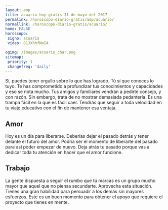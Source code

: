 ```yaml
---
layout: amp
title: acuario hoy gratis 31 de mayo del 2017 
permalink: /horoscopo-diario-gratis/amp/acuario/
normallink: /horoscopo-diario-gratis/acuario/
home: FALSE
horoscopo:
 signo: acuario
 video: 81JXhhfNaIA

ogimg: /images/acuario_char.png
sitemap:
 priority: 1
 changefreq: 'daily'
---
```



Sí, puedes tener orgullo sobre lo que has logrado. Tú sí que conoces lo tuyo. Te has comprometido a profundizar tus conocimientos y capacidades y eso se nota mucho. Tus amigos y familiares vendrán a pedirte consejo, y con razón. Sin embargo, trata de no mostrar demasiada pedantería. Es una trampa fácil en la que es fácil caer. Tendrás que seguir a toda velocidad en tu viaje educativo con el fin de mantener esa ventaja.

## Amor

Hoy es un día para liberarse. Deberías dejar el pasado detrás y tener delante el futuro del amor. Podría ser el momento de liberarte del pasado para así poder empezar de nuevo. Deja atrás tu pasado porque vas a dedicar toda tu atención en hacer que el amor funcione.

## Trabajo

La gente dispuesta a seguir el rumbo que tú marcas es un grupo mucho mayor que aquel que no piensa secundarte. Aprovecha esta situación. Tienes una gran habilidad para persuadir a los demás sin mayores esfuerzos. Este es un buen momento para obtener el apoyo que requiere el proyecto que tienes en mente.